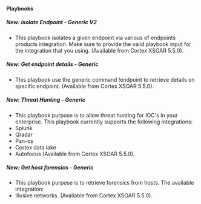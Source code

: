 
#### Playbooks
##### New: Isolate Endpoint - Generic V2
- This playbook isolates a given endpoint via various of endpoints products integration.
Make sure to provide the valid playbook input for the integration that you using. (Available from Cortex XSOAR 5.5.0).
##### New: Get endpoint details - Generic
- This playbook use the generic command !endpoint to retrieve details on specific endpoint.  (Available from Cortex XSOAR 5.5.0).
##### New: Threat Hunting - Generic 
- This playbook purpose is to allow threat hunting for IOC's in your enterprise.
This playbook currently supports the following integrations:
- Splunk
- Qradar
- Pan-os
- Cortex data lake 
- Autofocus (Available from Cortex XSOAR 5.5.0).
##### New: Get host forensics - Generic 
- This playbook purpose is to retrieve forensics from hosts.
The available integration:
- Illusive networks.  (Available from Cortex XSOAR 5.5.0).
